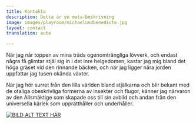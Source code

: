 ```yaml
---
title: Kontakta
description: Detta är en meta-beskrivning
image: images/playroom/michaelundbenedicte.jpg
layout: contact
translation: auto

---
```

När jag når toppen av mina träds ogenomträngliga lövverk, och endast några få glimtar stjäl sig in i det inre helgedomen, kastar jag mig bland det höga gräset vid den rinnande bäcken, och när jag ligger nära jorden uppfattar jag tusen okända växter.

När jag hör surret från den lilla världen bland stjälkarna och blir bekant med de otaliga obeskrivliga formerna av insekter och flugor, känner jag närvaron av den Allsmäktige som skapade oss till sin avbild och andan från den universella kärlek som upprätthåller och underhåller.

[![BILD ALT TEXT HÄR](http://img.youtube.com/vi/YOUTUBE_VIDEO_ID_HERE/0.jpg)](http://www.youtube.com/watch?v=YOUTUBE_VIDEO_ID_HERE)
